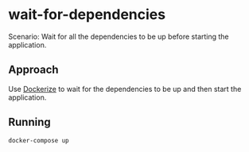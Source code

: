 # wait-for-dependencies

Scenario: Wait for all the dependencies to be up before starting the application.

## Approach

Use [Dockerize](https://github.com/jwilder/dockerize#waiting-for-other-dependencies) to wait for the dependencies to be up and then start the application.

## Running

```bash
docker-compose up
```
